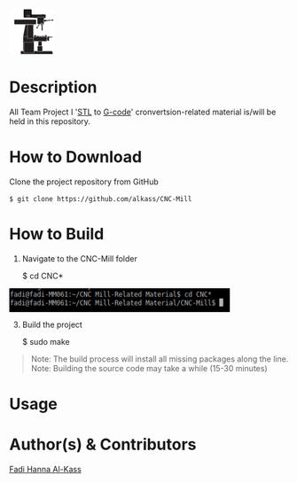 <img src=".interface/imgs/mill.png" alt="" height="82" width="82">


Description
===========
All Team Project I '[STL](http://en.wikipedia.org/wiki/STL_%28file_format%29) to [G-code](http://en.wikipedia.org/wiki/G-code)' cronvertsion-related material is/will be held in this repository.

How to Download
===============
Clone the project repository from GitHub

	$ git clone https://github.com/alkass/CNC-Mill


How to Build
============
1. Navigate to the CNC-Mill folder

	$ cd CNC*

<img src=".interface/imgs/cd.png" alt="" align="middle" height="43" width="398">

3. Build the project

	$ sudo make

> Note: The build process will install all missing packages along the line.
> Note: Building the source code may take a while (15-30 minutes)

Usage
=====


Author(s) & Contributors
========================
[Fadi Hanna Al-Kass](http://fadialkass.blogspot.com)
